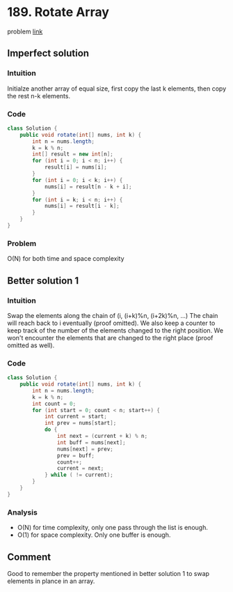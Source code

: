 # 189. Rotate Array
problem [link](https://leetcode.com/problems/rotate-array/)

## Imperfect solution
### Intuition
Initialze another array of equal size, first copy the last k elements, then copy the rest n-k elements.
### Code
```java
class Solution {
    public void rotate(int[] nums, int k) {
        int n = nums.length;
        k = k % n;
        int[] result = new int[n];
        for (int i = 0; i < n; i++) {
            result[i] = nums[i];
        }
        for (int i = 0; i < k; i++) {
            nums[i] = result[n - k + i];
        }
        for (int i = k; i < n; i++) {
            nums[i] = result[i - k];
        }
    }
}
```
### Problem
O(N) for both time and space complexity

## Better solution 1
### Intuition
Swap the elements along the chain of (i, (i+k)%n, (i+2k)%n, ...) The chain will reach back to i eventually (proof omitted). We also keep a counter to keep track of the number of the elements changed to the right position. We won't encounter the elements that are changed to the right place (proof omitted as well).
### Code
```java
class Solution {
    public void rotate(int[] nums, int k) {
        int n = nums.length;
        k = k % n;
        int count = 0;
        for (int start = 0; count < n; start++) {
            int current = start;
            int prev = nums[start];
            do {
                int next = (current + k) % n;
                int buff = nums[next];
                nums[next] = prev;
                prev = buff;
                count++;
                current = next;
            } while ( != current);
        }
    }
}
```
### Analysis
* O(N) for time complexity, only one pass through the list is enough.
* O(1) for space complexity. Only one buffer is enough.
## Comment
Good to remember the property mentioned in better solution 1 to swap elements in plance in an array.
